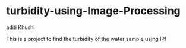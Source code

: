 # turbidity-using-Image-Processing
aditi
Khushi 



This is a project to find the turbidity of the water sample using IP!

